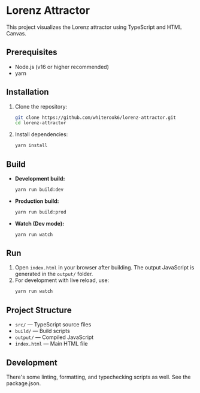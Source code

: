 # Lorenz Attractor

This project visualizes the Lorenz attractor using TypeScript and HTML Canvas.

## Prerequisites
- Node.js (v16 or higher recommended)
- yarn

## Installation
1. Clone the repository:
   ```sh
   git clone https://github.com/whiterook6/lorenz-attractor.git
   cd lorenz-attractor
   ```
2. Install dependencies:
   ```sh
   yarn install
   ```

## Build
- **Development build:**
  ```sh
  yarn run build:dev
  ```
- **Production build:**
  ```sh
  yarn run build:prod
  ```
- **Watch (Dev mode):**
  ```sh
  yarn run watch
  ```

## Run
1. Open `index.html` in your browser after building. The output JavaScript is generated in the `output/` folder.
2. For development with live reload, use:
   ```sh
   yarn run watch
   ```

## Project Structure
- `src/` — TypeScript source files
- `build/` — Build scripts
- `output/` — Compiled JavaScript
- `index.html` — Main HTML file

## Development

There's some linting, formatting, and typechecking scripts as well. See the package.json.